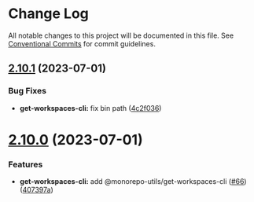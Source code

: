 # Change Log

All notable changes to this project will be documented in this file.
See [Conventional Commits](https://conventionalcommits.org) for commit guidelines.

## [2.10.1](https://github.com/azu/monorepo-utils/compare/v2.10.0...v2.10.1) (2023-07-01)


### Bug Fixes

* **get-workspaces-cli:** fix bin path ([4c2f036](https://github.com/azu/monorepo-utils/commit/4c2f0364cd70188c2b583db1d579036da0f821a4))





# [2.10.0](https://github.com/azu/monorepo-utils/compare/v2.9.0...v2.10.0) (2023-07-01)


### Features

* **get-workspaces-cli:** add @monorepo-utils/get-workspaces-cli ([#66](https://github.com/azu/monorepo-utils/issues/66)) ([407397a](https://github.com/azu/monorepo-utils/commit/407397acb198df67118972695007037682fc36ee))
